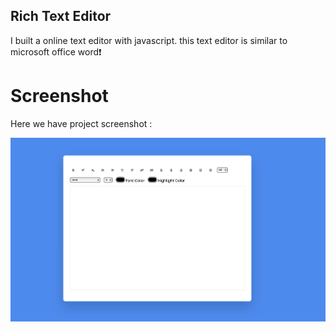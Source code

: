 ## Rich Text Editor

I built a online text editor with javascript. this text editor is similar to microsoft office word❗️

# Screenshot

Here we have project screenshot :

![Demo Image](assets/texteditor.png)
